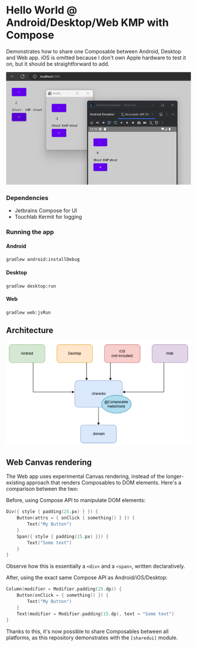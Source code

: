 # Hello World @ Android/Desktop/Web KMP with Compose

Demonstrates how to share one Composable between Android, Desktop and Web app.
iOS is omitted because I don't own Apple hardware to test it on, but it should be
straightforward to add.

![Screenshot showing Web, Desktop and Android running the same Composable](docs/images/screenshot.png)

### Dependencies

* Jetbrains Compose for UI
* Touchlab Kermit for logging

### Running the app

#### Android
`gradlew android:installDebug`

#### Desktop
`gradlew desktop:run`

#### Web
`gradlew web:jsRun`

## Architecture

![Architectural overview showing Android, Desktop and Web depending on the :sharedui module](docs/images/overview_drawio.png)

## Web Canvas rendering 

The Web app uses experimental Canvas rendering, instead of the longer-existing
approach that renders Composables to DOM elements. Here's a comparison between the two:

Before, using Compose API to manipulate DOM elements:

```kotlin
Div({ style { padding(25.px) } }) {
    Button(attrs = { onClick { something() } }) {
        Text("My Button")
    }
    Span({ style { padding(15.px) }}) {
        Text("Some text")
    }
}
```

Observe how this is essentially a `<div>` and a `<span>`, written declaratively.

After, using the exact same Compose API as Android/iOS/Desktop:

```kotlin
Column(modifier = Modifier.padding(25.dp)) {
    Button(onClick = { something() }) {
        Text("My Button")
    }
    Text(modifier = Modifier.padding(15.dp), text = "Some text")
}
```

Thanks to this, it's now possible to share Composables between all platforms, as this
repository demonstrates with the `[sharedui]` module.